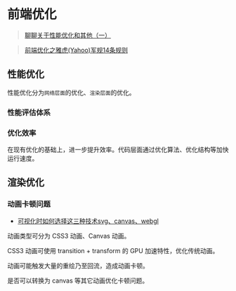 # 前端优化
> [聊聊关于性能优化和其他（一）](https://juejin.cn/post/6844903817763356685)

> [前端优化之雅虎(Yahoo)军规14条规则](https://www.jianshu.com/p/a945f0070497)

## 性能优化

性能优化分为`网络层面`的优化、`渲染层面`的优化。

### 性能评估体系

### 优化效率

在现有优化的基础上，进一步提升效率。代码层面通过优化算法、优化结构等加快运行速度。

## 渲染优化
### 动画卡顿问题

- [可视化时如何选择这三种技术svg、canvas、webgl](https://www.yworks.com/blog/svg-canvas-webgl)

动画类型可分为 CSS3 动画、Canvas 动画。

CSS3 动画可使用 transition + transform 的 GPU 加速特性，优化传统动画。

动画可能触发大量的重绘乃至回流，造成动画卡顿。

是否可以转换为 canvas 等其它动画优化卡顿问题。
